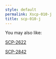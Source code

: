 ```yaml
---
style: default
permalink: Xscp-010-j
title: scp-010-j
---
```

You may also like:

[SCP-2622](http://scp-wiki.net/scp-2622)

[SCP-2842](http://scp-wiki.net/scp-2842)
